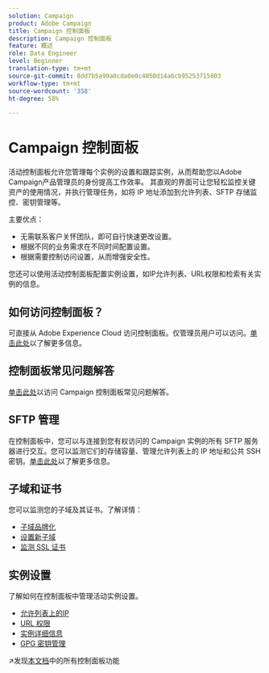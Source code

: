 ```yaml
---
solution: Campaign
product: Adobe Campaign
title: Campaign 控制面板
description: Campaign 控制面板
feature: 概述
role: Data Engineer
level: Beginner
translation-type: tm+mt
source-git-commit: 8dd7b5a99a0cda0e0c4850d14a6cb95253715803
workflow-type: tm+mt
source-wordcount: '358'
ht-degree: 58%

---
```


# Campaign 控制面板

活动控制面板允许您管理每个实例的设置和跟踪实例，从而帮助您以Adobe Campaign产品管理员的身份提高工作效率。 其直观的界面可让您轻松监控关键资产的使用情况，并执行管理任务，如将 IP 地址添加到允许列表、SFTP 存储监控、密钥管理等。

主要优点：

* 无需联系客户关怀团队，即可自行快速更改设置。
* 根据不同的业务需求在不同时间配置设置。
* 根据需要控制访问设置，从而增强安全性。

您还可以使用活动控制面板配置实例设置，如IP允许列表、URL权限和检索有关实例的信息。

## 如何访问控制面板？

可直接从 Adobe Experience Cloud 访问控制面板。仅管理员用户可以访问。[单击此处](https://experienceleague.adobe.com/docs/control-panel/using/discover-control-panel/accessing-control-panel.html)以了解更多信息。

## 控制面板常见问题解答

[单击此处](https://experienceleague.adobe.com/docs/control-panel/using/discover-control-panel/key-features.html)以访问 Campaign 控制面板常见问题解答。

## SFTP 管理

在控制面板中，您可以与连接到您有权访问的 Campaign 实例的所有 SFTP 服务器进行交互。您可以监测它们的存储容量、管理允许列表上的 IP 地址和公共 SSH 密钥。[单击此处](https://experienceleague.adobe.com/docs/control-panel/using/sftp-management/about-sftp-management.html?lang=zh-Hans#sftp-management)以了解更多信息。

## 子域和证书

您可以监测您的子域及其证书。了解详情：
* [子域品牌化](https://experienceleague.adobe.com/docs/control-panel/using/subdomains-and-certificates/subdomains-branding.html)
* [设置新子域](https://experienceleague.adobe.com/docs/control-panel/using/subdomains-and-certificates/setting-up-new-subdomain.html)
* [监测 SSL 证书](https://experienceleague.adobe.com/docs/control-panel/using/subdomains-and-certificates/monitoring-ssl-certificates.html)

## 实例设置

了解如何在控制面板中管理活动实例设置。
* [允许列表上的IP](https://experienceleague.adobe.com/docs/control-panel/using/instances-settings/ip-allow-listing-instance-access.html)
* [URL 权限](https://experienceleague.adobe.com/docs/control-panel/using/instances-settings/url-permissions.html)
* [实例详细信息](https://experienceleague.adobe.com/docs/control-panel/using/instances-settings/instance-details.html)
* [GPG 密钥管理](https://experienceleague.adobe.com/docs/control-panel/using/instances-settings/gpg-keys-management.html)

:arrow_upper_right:发现[本文档](https://experienceleague.adobe.com/docs/control-panel/using/control-panel-home.html?lang=zh-Hans)中的所有控制面板功能
